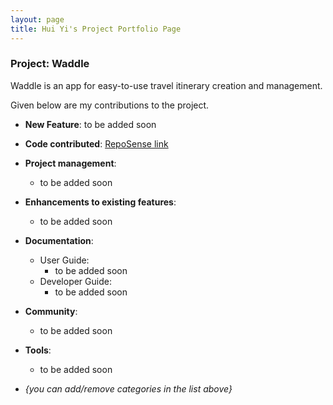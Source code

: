 ```yaml
---
layout: page
title: Hui Yi's Project Portfolio Page
---
```


### Project: Waddle

Waddle is an app for easy-to-use travel itinerary creation and management.

Given below are my contributions to the project.

* **New Feature**: to be added soon

* **Code contributed**: [RepoSense link](https://nus-cs2103-ay2223s1.github.io/tp-dashboard/?search=pewggls&breakdown=true)

* **Project management**:
    * to be added soon

* **Enhancements to existing features**:
    * to be added soon

* **Documentation**:
    * User Guide:
        * to be added soon
    * Developer Guide:
        * to be added soon

* **Community**:
    * to be added soon

* **Tools**:
    * to be added soon

* _{you can add/remove categories in the list above}_
